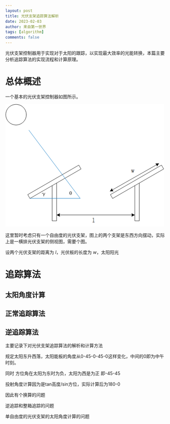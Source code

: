 ```yaml
---
layout: post
title: 光伏支架追踪算法解析
date: 2023-02-03
author: 来自第一世界
tags: [algorithm]
comments: false
---
```

光伏支架控制器用于实现对于太阳的跟踪，以实现最大效率的光能转换，本篇主要分析追踪算法的实现流程和计算原理。

# 总体概述

一个基本的光伏支架控制器如图所示。

![img](https://raw.githubusercontent.com/Balculus/picbed/master/2022/202302061155205.png "光伏支架控制器")

这里暂时考虑只有一个自由度的光伏支架，图上的两个支架是东西方向摆动，实际上是一横排光伏支架的侧视图，需要个图。

设两个光伏支架的距离为 $l$，光伏板的长度为 $w$，太阳阳光

# 追踪算法

## 太阳角度计算

## 正常追踪算法

## 逆追踪算法

主要记录下对光伏支架追踪算法的解析和计算方法

规定太阳东升西落，太阳能板的角度从0-45-0-45-0这样变化，中间的0即为中午时刻。

同时 方位角在太阳为东时为负，太阳为西是为正 即-45-45

投射角度计算因为是tan高度/sin方位，实际计算后为180-0

因此有个换算的问题

逆追踪和整箱追踪的问题

单自由度的光伏支架的太阳角度计算的问题
